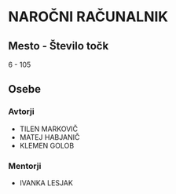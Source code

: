 # NAROČNI RAČUNALNIK
## Mesto - Število točk
6 - 105
## Osebe
### Avtorji
 * TILEN MARKOVIČ
 * MATEJ HABJANIČ
 * KLEMEN GOLOB
### Mentorji
 * IVANKA LESJAK